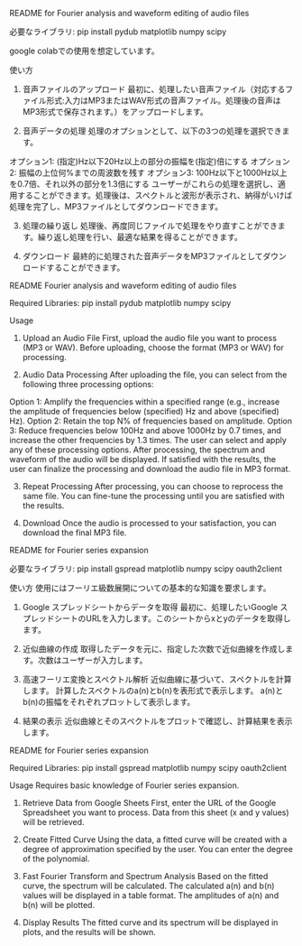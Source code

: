 README for Fourier analysis and waveform editing of audio files

必要なライブラリ:
pip install pydub matplotlib numpy scipy

google colabでの使用を想定しています。

使い方
1. 音声ファイルのアップロード
最初に、処理したい音声ファイル（対応するファイル形式:入力はMP3またはWAV形式の音声ファイル。処理後の音声はMP3形式で保存されます。）をアップロードします。

3. 音声データの処理
処理のオプションとして、以下の3つの処理を選択できます。

オプション1: (指定)Hz以下20Hz以上の部分の振幅を(指定)倍にする
オプション2: 振幅の上位何%までの周波数を残す
オプション3: 100Hz以下と1000Hz以上を0.7倍、それ以外の部分を1.3倍にする
ユーザーがこれらの処理を選択し、適用することができます。処理後は、スペクトルと波形が表示され、納得がいけば処理を完了し、MP3ファイルとしてダウンロードできます。

3. 処理の繰り返し
処理後、再度同じファイルで処理をやり直すことができます。繰り返し処理を行い、最適な結果を得ることができます。

4. ダウンロード
最終的に処理された音声データをMP3ファイルとしてダウンロードすることができます。


README Fourier analysis and waveform editing of audio files

Required Libraries:
pip install pydub matplotlib numpy scipy

Usage
1. Upload an Audio File
First, upload the audio file you want to process (MP3 or WAV). Before uploading, choose the format (MP3 or WAV) for processing.

2. Audio Data Processing
After uploading the file, you can select from the following three processing options:

Option 1: Amplify the frequencies within a specified range (e.g., increase the amplitude of frequencies below (specified) Hz and above (specified) Hz).
Option 2: Retain the top N% of frequencies based on amplitude.
Option 3: Reduce frequencies below 100Hz and above 1000Hz by 0.7 times, and increase the other frequencies by 1.3 times.
The user can select and apply any of these processing options. After processing, the spectrum and waveform of the audio will be displayed. If satisfied with the results, the user can finalize the processing and download the audio file in MP3 format.

3. Repeat Processing
After processing, you can choose to reprocess the same file. You can fine-tune the processing until you are satisfied with the results.

4. Download
Once the audio is processed to your satisfaction, you can download the final MP3 file.


README for Fourier series expansion

必要なライブラリ:
pip install gspread matplotlib numpy scipy oauth2client

使い方
使用にはフーリエ級数展開についての基本的な知識を要求します。

1. Google スプレッドシートからデータを取得
最初に、処理したいGoogle スプレッドシートのURLを入力します。このシートからxとyのデータを取得します。

2. 近似曲線の作成
取得したデータを元に、指定した次数で近似曲線を作成します。次数はユーザーが入力します。

3. 高速フーリエ変換とスペクトル解析
近似曲線に基づいて、スペクトルを計算します。
計算したスペクトルのa(n)とb(n)を表形式で表示します。
a(n)とb(n)の振幅をそれぞれプロットして表示します。
4. 結果の表示
近似曲線とそのスペクトルをプロットで確認し、計算結果を表示します。


README for Fourier series expansion

Required Libraries:
pip install gspread matplotlib numpy scipy oauth2client

Usage
Requires basic knowledge of Fourier series expansion.

1. Retrieve Data from Google Sheets
First, enter the URL of the Google Spreadsheet you want to process. Data from this sheet (x and y values) will be retrieved.

2. Create Fitted Curve
Using the data, a fitted curve will be created with a degree of approximation specified by the user. You can enter the degree of the polynomial.

3. Fast Fourier Transform and Spectrum Analysis
Based on the fitted curve, the spectrum will be calculated.
The calculated a(n) and b(n) values will be displayed in a table format.
The amplitudes of a(n) and b(n) will be plotted.
4. Display Results
The fitted curve and its spectrum will be displayed in plots, and the results will be shown.
